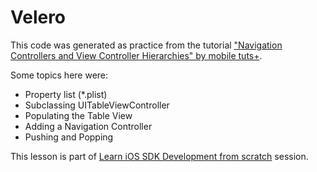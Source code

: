 Velero
======

This code was generated as practice from the tutorial <a href="hhttp://mobile.tutsplus.com/tutorials/iphone/navigation-controllers-and-view-controller-hierarchies/" target="_blank">"Navigation Controllers and View Controller Hierarchies" by mobile tuts+</a>.

Some topics here were:
- Property list (*.plist)
- Subclassing UITableViewController
- Populating the Table View
- Adding a Navigation Controller
- Pushing and Popping

This lesson is part of <a href="http://mobile.tutsplus.com/sessions/learn-ios-sdk-development-from-scratch/" target="_blank">Learn iOS SDK Development from scratch</a> session.

